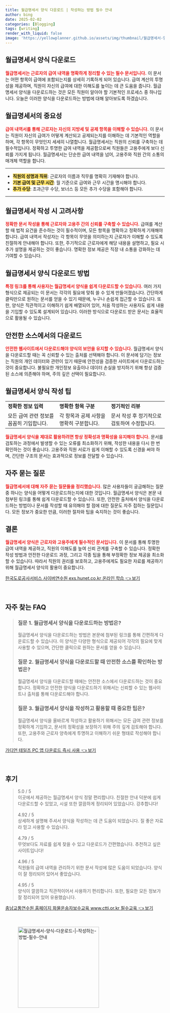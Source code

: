 ```yaml
---
title: 월급명세서 양식 다운로드 | 작성하는 방법 필수 안내
author: bing
date: 2025-02-02
categories: [Blogging]
tags: [writing]
render_with_liquid: false
image: 'https://yellowplanner.github.io/assets/img/thumbnail/월급명세서-양식-다운로드-|-작성하는-방법-필수-안내.webp'
---
```



<h2 id='월급명세서_양식_다운로드'>월급명세서 양식 다운로드</h2>

<p><b><span style="color: #ee2323;">월급명세서는 근로자의 급여 내역을 명확하게 정리할 수 있는 필수 문서입니다.</span></b> 이 문서는 어떤 항목이 급여에 포함되는지를 상세히 기록하게 되어 있습니다. 급여 계산의 투명성을 제공하며, 직원이 자신의 급여에 대한 이해도를 높이는 데 큰 도움을 줍니다. 월급명세서 양식을 다운로드하는 것은 모든 직원이 알아야 할 기본적인 프로세스 중 하나입니다. 오늘은 이러한 양식을 다운로드하는 방법에 대해 알아보도록 하겠습니다.</p>

<h2 id='월급명세서의_중요성'>월급명세서의 중요성</h2>

<p><b><span style="color: #ee2323;">급여 내역서를 통해 근로자는 자신의 지방세 및 공제 항목을 이해할 수 있습니다.</span></b> 이 문서는 직원이 자신의 급여가 어떻게 계산되고 공제되는지를 이해하는 데 기본적인 역할을 하며, 각 항목이 무엇인지 세세히 나열합니다. 월급명세서는 직원의 신뢰를 구축하는 데 필수적입니다. 정확하고 투명한 급여 내역을 제공함으로써 직원들은 고용주에게 보다 신뢰를 가지게 됩니다. 월급명세서는 단순한 급여 내역을 넘어, 고용주와 직원 간의 소통의 매개체 역할을 합니다.</p>

<hr />

<ul>
    <li><b><span style="background-color: #ffe066;">직원의 성명과 직위</span></b>: 근로자의 이름과 직무를 명확히 기재해야 합니다.</li>
    <li><b><span style="background-color: #ffe066;">기본 급여 및 근무 시간</span></b>: 월 기준으로 급여와 근무 시간을 명시해야 합니다.</li>
    <li><b><span style="background-color: #ffe066;">추가 수당</span></b>: 초과근무 수당, 보너스 등 모든 추가 수당을 포함해야 합니다.</li>
</ul>

<hr />

<h2 id='월급명세서_작성_시_고려사항'>월급명세서 작성 시 고려사항</h2>

<p><b><span style="color: #ee2323;">정확한 문서 작성을 통해 근로자와 고용주 간의 신뢰를 구축할 수 있습니다.</span></b> 급여를 계산할 때 법적 요건을 준수하는 것이 필수적이며, 모든 항목을 명확하고 정확하게 기재해야 합니다. 급여 내역서 작성자는 각 항목이 무엇을 의미하는지 근로자가 이해할 수 있도록 친절하게 안내해야 합니다. 또한, 주기적으로 근로자에게 해당 내용을 설명하고, 필요 시 추가 설명을 제공하는 것이 좋습니다. 명확한 정보 제공은 직장 내 소통을 강화하는 데 기여할 수 있습니다.</p>

<h2 id='월급명세서_양식_다운로드_방법'>월급명세서 양식 다운로드 방법</h2>

<p><b><span style="color: #ee2323;">특정 링크를 통해 사용자는 월급명세서 양식을 쉽게 다운로드할 수 있습니다.</span></b> 여러 가지 형식으로 제공되는 이 문서는 각각의 필요에 맞춰 쓸 수 있게 만들어졌습니다. 간단하게 클릭만으로 원하는 문서를 얻을 수 있기 때문에, 누구나 손쉽게 접근할 수 있습니다. 또한, 양식은 직관적이고 이해하기 쉽게 배열되어 있어, 처음 작성하는 사용자도 쉽게 내용을 기입할 수 있도록 설계되어 있습니다. 이러한 방식으로 다운로드 받은 문서는 효율적으로 활용될 수 있습니다.</p>

<h2 id='안전한_소스에서의_다운로드'>안전한 소스에서의 다운로드</h2>

<p><b><span style="color: #ee2323;">안전한 웹사이트에서 다운로드해야 양식의 보안을 유지할 수 있습니다.</span></b> 월급명세서 양식을 다운로드할 때는 꼭 신뢰할 수 있는 출처를 선택해야 합니다. 이 문서에 담기는 정보는 직원의 개인 데이터와 관련이 있기 때문에 안전성을 검증한 사이트에서 다운로드하는 것이 중요합니다. 불필요한 개인정보 유출이나 데이터 손실을 방지하기 위해 항상 검증된 소스에 의존해야 하며, 주의 깊은 선택이 필요합니다.</p>

<h2 id='월급명세서_양식_작성_팁'>월급명세서 양식 작성 팁</h2>

<table>
    <tr>
        <td><b>정확한 정보 입력</b></td>
        <td><b>명확한 항목 구분</b></td>
        <td><b>정기적인 리뷰</b></td>
    </tr>
    <tr>
        <td>모든 급여 관련 정보를 꼼꼼히 기입합니다.</td>
        <td>각 항목과 공제 사항을 명확히 구분합니다.</td>
        <td>문서 작성 후 정기적으로 검토하여 수정합니다.</td>
    </tr>
</table>

<p><b><span style="color: #ee2323;">월급명세서 양식을 제대로 활용하려면 항상 정확성과 명확성을 유지해야 합니다.</span></b> 문서를 검토하는 과정에서 발생할 수 있는 오류를 최소화하기 위해, 작성한 내용을 다시 한 번 확인하는 것이 좋습니다. 고용주와 직원 서로가 쉽게 이해할 수 있도록 신경을 써야 하며, 간단한 구조의 문서는 효과적으로 정보를 전달할 수 있습니다.</p>

<h2 id='자주_묻는_질문'>자주 묻는 질문</h2>

<p><b><span style="color: #ee2323;">월급명세서에 대해 자주 묻는 질문들을 정리했습니다.</span></b> 많은 사용자들이 궁금해하는 질문 중 하나는 양식을 어떻게 다운로드하는지에 대한 것입니다. 월급명세서 양식은 본문 내 첨부된 링크를 통해 쉽게 다운로드할 수 있습니다. 또한, 안전한 출처에서 양식을 다운로드하는 방법이나 문서를 작성할 때 유의해야 할 점에 대한 질문도 자주 접하는 질문입니다. 모든 정보가 중요한 만큼, 이러한 절차와 팁을 숙지하는 것이 좋습니다.</p>

<h2 id='결론'>결론</h2>

<p><b><span style="color: #ee2323;">월급명세서 양식은 근로자와 고용주에게 필수적인 문서입니다.</span></b> 이 문서를 통해 투명한 급여 내역을 제공하고, 직원의 이해도를 높여 신뢰 관계를 구축할 수 있습니다. 정확한 작성 방법과 안전한 다운로드 과정, 그리고 각종 팁을 통해 부정확한 정보 제공을 최소화할 수 있습니다. 따라서 직원의 권리를 보호하고, 고용주에게도 필요한 자료를 제공하기 위해 월급명세서 양식의 활용이 중요합니다.</p>


<p><a class="click-button" title="한국도로공사서비스 사이버연수원 exs.hunet.co.kr 온라인 학습" href="https://yellowplanner.github.io/posts/%ED%95%9C%EA%B5%AD%EB%8F%84%EB%A1%9C%EA%B3%B5%EC%82%AC%EC%84%9C%EB%B9%84%EC%8A%A4-%EC%82%AC%EC%9D%B4%EB%B2%84%EC%97%B0%EC%88%98%EC%9B%90-exs.hunet.co.kr-%EC%98%A8%EB%9D%BC%EC%9D%B8-%ED%95%99%EC%8A%B5/" rel="dofollow">한국도로공사서비스 사이버연수원 exs.hunet.co.kr 온라인 학습 👈 보기</a></p><br>
<h2 id='자주_찾는_FAQ'>자주 찾는 FAQ</h2>
<div itemscope="" itemtype="https://schema.org/FAQPage"> 
<blockquote> 
<div itemscope="" itemprop="mainEntity" itemtype="https://schema.org/Question"> 
<h3 itemprop="name">질문 1. 월급명세서 양식을 다운로드하는 방법은?</h3> 
<div itemscope="" itemprop="acceptedAnswer" itemtype="https://schema.org/Answer"> 
<span itemprop="text"> 
<p>월급명세서 양식을 다운로드하는 방법은 본문에 첨부된 링크를 통해 간편하게 다운로드할 수 있습니다. 이 양식은 다양한 형식으로 제공되어 각각의 필요에 맞게 사용할 수 있으며, 간단한 클릭으로 원하는 문서를 얻을 수 있습니다.</p> 
</span> 
</div> 
</div> 
<div itemscope="" itemprop="mainEntity" itemtype="https://schema.org/Question"> 
<h3 itemprop="name">질문 2. 월급명세서 양식을 다운로드할 때 안전한 소스를 확인하는 방법은?</h3> 
<div itemscope="" itemprop="acceptedAnswer" itemtype="https://schema.org/Answer"> 
<span itemprop="text"> 
<p>월급명세서 양식을 다운로드할 때에는 안전한 소스에서 다운로드하는 것이 중요합니다. 정확하고 안전한 양식을 다운로드하기 위해서는 신뢰할 수 있는 웹사이트나 출처를 통해 다운로드해야 합니다.</p> 
</span> 
</div> 
</div> 
<div itemscope="" itemprop="mainEntity" itemtype="https://schema.org/Question"> 
<h3 itemprop="name">질문 3. 월급명세서 양식을 작성하고 활용할 때 중요한 팁은?</h3> 
<div itemscope="" itemprop="acceptedAnswer" itemtype="https://schema.org/Answer"> 
<span itemprop="text"> 
<p>월급명세서 양식을 올바르게 작성하고 활용하기 위해서는 모든 급여 관련 정보를 정확하게 기입하고, 문서의 정확성을 보장하기 위해 주의 깊게 검토해야 합니다. 또한, 고용주와 근로자 양측에게 투명하고 이해하기 쉬운 형태로 작성해야 합니다.</p> 
</span> 
</div> 
</div> 
</blockquote> 
</div>
<p><a class="click-button" title="가디언 테일즈 PC 앱 다운로드 즉시 사용" href="https://yellowplanner.github.io/posts/%EA%B0%80%EB%94%94%EC%96%B8-%ED%85%8C%EC%9D%BC%EC%A6%88-PC-%EC%95%B1-%EB%8B%A4%EC%9A%B4%EB%A1%9C%EB%93%9C-%EC%A6%89%EC%8B%9C-%EC%82%AC%EC%9A%A9/" rel="dofollow">가디언 테일즈 PC 앱 다운로드 즉시 사용 👈 보기</a></p><br>
<h2 id='후기'>후기</h2>
<div itemscope itemtype="https://schema.org/Product">
  <blockquote>
  <div itemprop="review" itemscope itemtype="https://schema.org/Review">
      <div itemprop="reviewRating" itemscope itemtype="https://schema.org/Rating"> <span itemprop="ratingValue">5.0</span> / <span itemprop="bestRating">5</span> </div>
      <span itemprop="reviewBody">이곳에서 제공하는 월급명세서 양식 정말 편리합니다. 친절한 안내 덕분에 쉽게 다운로드할 수 있었고, 시설 또한 깔끔하게 정리되어 있었습니다. 강추합니다!</span>
  </div>
  <br>
  <div itemprop="review" itemscope itemtype="https://schema.org/Review">
      <div itemprop="reviewRating" itemscope itemtype="https://schema.org/Rating"> <span itemprop="ratingValue">4.92</span> / <span itemprop="bestRating">5</span> </div>
      <span itemprop="reviewBody">상세하게 설명해 주셔서 양식을 작성하는 데 큰 도움이 되었습니다. 질 좋은 자료라 믿고 사용할 수 있습니다.</span>
  </div>
  <br>
  <div itemprop="review" itemscope itemtype="https://schema.org/Review">
      <div itemprop="reviewRating" itemscope itemtype="https://schema.org/Rating"> <span itemprop="ratingValue">4.79</span> / <span itemprop="bestRating">5</span> </div>
      <span itemprop="reviewBody">무엇보다도 자료를 쉽게 찾을 수 있고 다운로드가 간편했습니다. 추천하고 싶은 사이트입니다!</span>
  </div>
  <br>
  <div itemprop="review" itemscope itemtype="https://schema.org/Review">
      <div itemprop="reviewRating" itemscope itemtype="https://schema.org/Rating"> <span itemprop="ratingValue">4.96</span> / <span itemprop="bestRating">5</span> </div>
      <span itemprop="reviewBody">직원들의 급여 내역을 관리하기 위한 문서 작성에 많은 도움이 되었습니다. 양식이 잘 정리되어 있어서 좋았습니다.</span>
  </div>
  <br>
  <div itemprop="review" itemscope itemtype="https://schema.org/Review">
      <div itemprop="reviewRating" itemscope itemtype="https://schema.org/Rating"> <span itemprop="ratingValue">4.95</span> / <span itemprop="bestRating">5</span> </div>
      <span itemprop="reviewBody">양식이 깔끔하고 직관적이어서 사용하기 편리합니다. 또한, 필요한 모든 정보가 잘 정리되어 있어 유용했습니다.</span>
  </div>
  </blockquote>
</div>
<p><a class="click-button" title="충남교통연수원 홈페이지 화물운송자보수교육 www.ctti.or.kr 필수교육" href="https://yellowplanner.github.io/posts/%EC%B6%A9%EB%82%A8%EA%B5%90%ED%86%B5%EC%97%B0%EC%88%98%EC%9B%90-%ED%99%88%ED%8E%98%EC%9D%B4%EC%A7%80-%ED%99%94%EB%AC%BC%EC%9A%B4%EC%86%A1%EC%9E%90%EB%B3%B4%EC%88%98%EA%B5%90%EC%9C%A1-www.ctti.or.kr-%ED%95%84%EC%88%98%EA%B5%90%EC%9C%A1/" rel="dofollow">충남교통연수원 홈페이지 화물운송자보수교육 www.ctti.or.kr 필수교육 👈 보기</a></p><br>
<figure class="image"><img src="https://yellowplanner.github.io/assets/img/thumbnail/월급명세서-양식-다운로드-|-작성하는-방법-필수-안내.webp" alt="월급명세서-양식-다운로드-|-작성하는-방법-필수-안내" width="256" height="256"></figure>